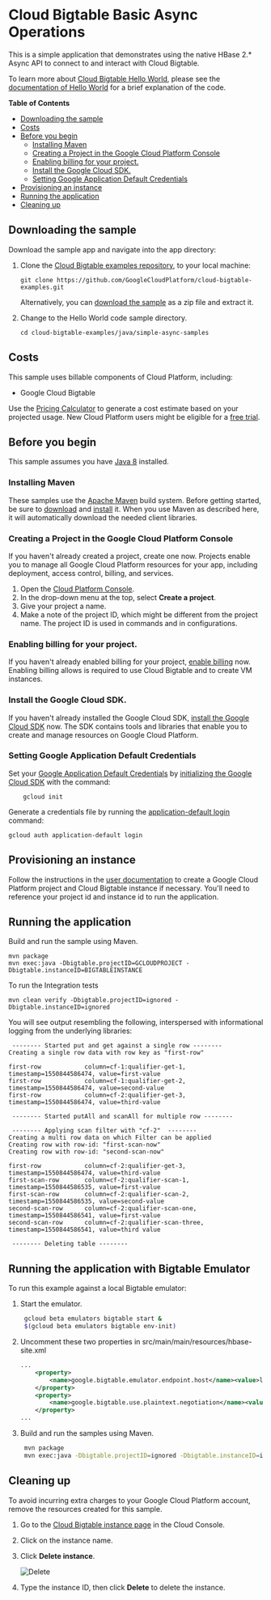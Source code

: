 # Cloud Bigtable Basic Async Operations

This is a simple application that demonstrates using the native HBase 2.* Async API
to connect to and interact with Cloud Bigtable.

To learn more about [Cloud Bigtable Hello World](), please see the [documentation of Hello World](https://cloud.google.com/bigtable/docs/samples-java-hello) for a brief
explanation of the code.

<!-- START doctoc generated TOC please keep comment here to allow auto update -->
<!-- DON'T EDIT THIS SECTION, INSTEAD RE-RUN doctoc TO UPDATE -->

**Table of Contents**

- [Downloading the sample](#downloading-the-sample)
- [Costs](#costs)
- [Before you begin](#before-you-begin)
  - [Installing Maven](#installing-maven)
  - [Creating a Project in the Google Cloud Platform Console](#creating-a-project-in-the-google-cloud-platform-console)
  - [Enabling billing for your project.](#enabling-billing-for-your-project)
  - [Install the Google Cloud SDK.](#install-the-google-cloud-sdk)
  - [Setting Google Application Default Credentials](#setting-google-application-default-credentials)
- [Provisioning an instance](#provisioning-an-instance)
- [Running the application](#running-the-application)
- [Cleaning up](#cleaning-up)

<!-- END doctoc generated TOC please keep comment here to allow auto update -->


## Downloading the sample

Download the sample app and navigate into the app directory:

1.  Clone the [Cloud Bigtable examples repository][github-repo], to your local
    machine:

        git clone https://github.com/GoogleCloudPlatform/cloud-bigtable-examples.git

    Alternatively, you can [download the sample][github-zip] as a zip file and
    extract it.

2.  Change to the Hello World code sample directory.

        cd cloud-bigtable-examples/java/simple-async-samples

[github-repo]: https://github.com/GoogleCloudPlatform/cloud-bigtable-examples
[github-zip]: https://github.com/GoogleCloudPlatform/cloud-bigtable-examples/archive/master.zip


## Costs

This sample uses billable components of Cloud Platform, including:

+   Google Cloud Bigtable

Use the [Pricing Calculator][bigtable-pricing] to generate a cost estimate
based on your projected usage.  New Cloud Platform users might be eligible for
a [free trial][free-trial].

[bigtable-pricing]: https://cloud.google.com/products/calculator/#id=1eb47664-13a2-4be1-9d16-6722902a7572
[free-trial]: https://cloud.google.com/free-trial


## Before you begin

This sample assumes you have [Java 8][java8] installed.

[java8]: http://www.oracle.com/technetwork/java/javase/downloads/

### Installing Maven

These samples use the [Apache Maven][maven] build system. Before getting
started, be sure to [download][maven-download] and [install][maven-install] it.
When you use Maven as described here, it will automatically download the needed
client libraries.

[maven]: https://maven.apache.org
[maven-download]: https://maven.apache.org/download.cgi
[maven-install]: https://maven.apache.org/install.html

### Creating a Project in the Google Cloud Platform Console

If you haven't already created a project, create one now. Projects enable you to
manage all Google Cloud Platform resources for your app, including deployment,
access control, billing, and services.

1. Open the [Cloud Platform Console][cloud-console].
1. In the drop-down menu at the top, select **Create a project**.
1. Give your project a name.
1. Make a note of the project ID, which might be different from the project
   name. The project ID is used in commands and in configurations.

[cloud-console]: https://console.cloud.google.com/

### Enabling billing for your project.

If you haven't already enabled billing for your project, [enable
billing][enable-billing] now.  Enabling billing allows is required to use Cloud Bigtable
and to create VM instances.

[enable-billing]: https://console.cloud.google.com/project/_/settings

### Install the Google Cloud SDK.

If you haven't already installed the Google Cloud SDK, [install the Google
Cloud SDK][cloud-sdk] now. The SDK contains tools and libraries that enable you
to create and manage resources on Google Cloud Platform.

[cloud-sdk]: https://cloud.google.com/sdk/

### Setting Google Application Default Credentials

Set your [Google Application Default
Credentials][application-default-credentials] by [initializing the Google Cloud
SDK][cloud-sdk-init] with the command:

		gcloud init

Generate a credentials file by running the [application-default login](https://cloud.google.com/sdk/gcloud/reference/auth/application-default/login) command:

    gcloud auth application-default login

[cloud-sdk-init]: https://cloud.google.com/sdk/docs/initializing
[application-default-credentials]: https://developers.google.com/identity/protocols/application-default-credentials


## Provisioning an instance

Follow the instructions in the [user
documentation](https://cloud.google.com/bigtable/docs/creating-instance) to
create a Google Cloud Platform project and Cloud Bigtable instance if necessary.
You'll need to reference your project id and instance id to run the
application.


## Running the application

Build and run the sample using Maven.

    mvn package
    mvn exec:java -Dbigtable.projectID=GCLOUDPROJECT -Dbigtable.instanceID=BIGTABLEINSTANCE

To run the Integration tests

    mvn clean verify -Dbigtable.projectID=ignored -Dbigtable.instanceID=ignored

You will see output resembling the following, interspersed with informational logging
from the underlying libraries:

     -------- Started put and get against a single row -------- 
    Creating a single row data with row key as "first-row" 
    
    first-row            column=cf-1:qualifier-get-1, timestamp=1550844586474, value=first-value
    first-row            column=cf-1:qualifier-get-2, timestamp=1550844586474, value=second-value
    first-row            column=cf-2:qualifier-get-3, timestamp=1550844586474, value=third-value
    
     -------- Started putAll and scanAll for multiple row -------- 
    
     -------- Applying scan filter with "cf-2"  --------
    Creating a multi row data on which Filter can be applied
    Creating row with row-id: "first-scan-now" 
    Creating row with row-id: "second-scan-now" 
    
    first-row            column=cf-2:qualifier-get-3, timestamp=1550844586474, value=third-value
    first-scan-row       column=cf-2:qualifier-scan-1, timestamp=1550844586535, value=first-value
    first-scan-row       column=cf-2:qualifier-scan-2, timestamp=1550844586535, value=second-value
    second-scan-row      column=cf-2:qualifier-scan-one, timestamp=1550844586541, value=first-value
    second-scan-row      column=cf-2:qualifier-scan-three, timestamp=1550844586541, value=third value
    
     -------- Deleting table -------- 


## Running the application with Bigtable Emulator

To run this example against a local Bigtable emulator:

 1. Start the emulator.
    ```sh
     gcloud beta emulators bigtable start &
     $(gcloud beta emulators bigtable env-init)
    ```
 2. Uncomment these two properties in src/main/main/resources/hbase-site.xml
    ```xml
    ...
        <property>
            <name>google.bigtable.emulator.endpoint.host</name><value>localhost:PORT_NUM</value>
        </property>
        <property>
            <name>google.bigtable.use.plaintext.negotiation</name><value>true</value>
        </property>
    ...
    ``` 
 3. Build and run the samples using Maven.
    ```sh
     mvn package
     mvn exec:java -Dbigtable.projectID=ignored -Dbigtable.instanceID=ignored
    ```


## Cleaning up

To avoid incurring extra charges to your Google Cloud Platform account, remove
the resources created for this sample.

1.  Go to the [Cloud Bigtable instance page](https://console.cloud.google.com/project/_/bigtable/instances) in the Cloud Console.

1.  Click on the instance name.

1.  Click **Delete instance**.

    ![Delete](https://cloud.google.com/bigtable/img/delete-quickstart-instance.png)

1. Type the instance ID, then click **Delete** to delete the instance.
